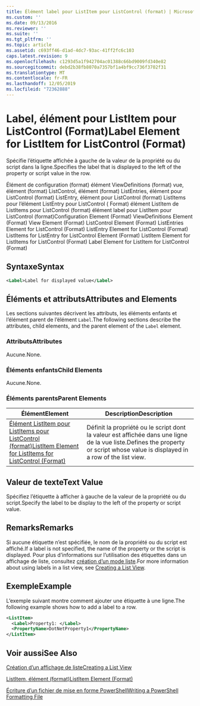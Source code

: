 ```yaml
---
title: Élément label pour ListItem pour ListControl (format) | Microsoft Docs
ms.custom: ''
ms.date: 09/13/2016
ms.reviewer: ''
ms.suite: ''
ms.tgt_pltfrm: ''
ms.topic: article
ms.assetid: c693ff46-d1ad-4dc7-93ac-41ff2fc6c103
caps.latest.revision: 9
ms.openlocfilehash: c1293d5a1f942704ac01388c66bd9009fd340e82
ms.sourcegitcommit: debd2b38fb8070a7357bf1a4bf9cc736f3702f31
ms.translationtype: MT
ms.contentlocale: fr-FR
ms.lasthandoff: 12/05/2019
ms.locfileid: "72362888"
---
```

# <a name="label-element-for-listitem-for-listcontrol-format"></a><span data-ttu-id="12d22-102">Label, élément pour ListItem pour ListControl (Format)</span><span class="sxs-lookup"><span data-stu-id="12d22-102">Label Element for ListItem for ListControl (Format)</span></span>

<span data-ttu-id="12d22-103">Spécifie l’étiquette affichée à gauche de la valeur de la propriété ou du script dans la ligne.</span><span class="sxs-lookup"><span data-stu-id="12d22-103">Specifies the label that is displayed to the left of the property or script value in the row.</span></span>

<span data-ttu-id="12d22-104">Élément de configuration (format) élément ViewDefinitions (format) vue, élément (format) ListControl, élément (format) ListEntries, élément pour ListControl (format) ListEntry, élément pour ListControl (format) ListItems pour l’élément ListEntry pour ListControl ( Format) élément ListItem de ListItems pour ListControl (format) élément label pour ListItem pour ListControl (format)</span><span class="sxs-lookup"><span data-stu-id="12d22-104">Configuration Element (Format) ViewDefinitions Element (Format) View Element (Format) ListControl Element (Format) ListEntries Element for ListControl (Format) ListEntry Element for ListControl (Format) ListItems for ListEntry for ListControl Element (Format) ListItem Element for ListItems for ListControl (Format) Label Element for ListItem for ListControl (Format)</span></span>

## <a name="syntax"></a><span data-ttu-id="12d22-105">Syntaxe</span><span class="sxs-lookup"><span data-stu-id="12d22-105">Syntax</span></span>

```xml
<Label>Label for displayed value</Label>
```

## <a name="attributes-and-elements"></a><span data-ttu-id="12d22-106">Éléments et attributs</span><span class="sxs-lookup"><span data-stu-id="12d22-106">Attributes and Elements</span></span>

<span data-ttu-id="12d22-107">Les sections suivantes décrivent les attributs, les éléments enfants et l’élément parent de l’élément `Label`.</span><span class="sxs-lookup"><span data-stu-id="12d22-107">The following sections describe the attributes, child elements, and the parent element of the `Label` element.</span></span>

### <a name="attributes"></a><span data-ttu-id="12d22-108">Attributs</span><span class="sxs-lookup"><span data-stu-id="12d22-108">Attributes</span></span>

<span data-ttu-id="12d22-109">Aucune.</span><span class="sxs-lookup"><span data-stu-id="12d22-109">None.</span></span>

### <a name="child-elements"></a><span data-ttu-id="12d22-110">Éléments enfants</span><span class="sxs-lookup"><span data-stu-id="12d22-110">Child Elements</span></span>

<span data-ttu-id="12d22-111">Aucune.</span><span class="sxs-lookup"><span data-stu-id="12d22-111">None.</span></span>

### <a name="parent-elements"></a><span data-ttu-id="12d22-112">Éléments parents</span><span class="sxs-lookup"><span data-stu-id="12d22-112">Parent Elements</span></span>

|<span data-ttu-id="12d22-113">Élément</span><span class="sxs-lookup"><span data-stu-id="12d22-113">Element</span></span>|<span data-ttu-id="12d22-114">Description</span><span class="sxs-lookup"><span data-stu-id="12d22-114">Description</span></span>|
|-------------|-----------------|
|[<span data-ttu-id="12d22-115">Élément ListItem pour ListItems pour ListControl (format)</span><span class="sxs-lookup"><span data-stu-id="12d22-115">ListItem Element for ListItems for ListControl (Format)</span></span>](./listitem-element-for-listitems-for-listcontrol-format.md)|<span data-ttu-id="12d22-116">Définit la propriété ou le script dont la valeur est affichée dans une ligne de la vue liste.</span><span class="sxs-lookup"><span data-stu-id="12d22-116">Defines the property or script whose value is displayed in a row of the list view.</span></span>|

## <a name="text-value"></a><span data-ttu-id="12d22-117">Valeur de texte</span><span class="sxs-lookup"><span data-stu-id="12d22-117">Text Value</span></span>

<span data-ttu-id="12d22-118">Spécifiez l’étiquette à afficher à gauche de la valeur de la propriété ou du script.</span><span class="sxs-lookup"><span data-stu-id="12d22-118">Specify the label to be display to the left of the property or script value.</span></span>

## <a name="remarks"></a><span data-ttu-id="12d22-119">Remarks</span><span class="sxs-lookup"><span data-stu-id="12d22-119">Remarks</span></span>

<span data-ttu-id="12d22-120">Si aucune étiquette n’est spécifiée, le nom de la propriété ou du script est affiché.</span><span class="sxs-lookup"><span data-stu-id="12d22-120">If a label is not specified, the name of the property or the script is displayed.</span></span> <span data-ttu-id="12d22-121">Pour plus d’informations sur l’utilisation des étiquettes dans un affichage de liste, consultez [création d’un mode liste](./creating-a-list-view.md).</span><span class="sxs-lookup"><span data-stu-id="12d22-121">For more information about using labels in a list view, see [Creating a List View](./creating-a-list-view.md).</span></span>

## <a name="example"></a><span data-ttu-id="12d22-122">Exemple</span><span class="sxs-lookup"><span data-stu-id="12d22-122">Example</span></span>

<span data-ttu-id="12d22-123">L’exemple suivant montre comment ajouter une étiquette à une ligne.</span><span class="sxs-lookup"><span data-stu-id="12d22-123">The following example shows how to add a label to a row.</span></span>

```xml
<ListItem>
  <Label>Property1: </Label>
  <PropertyName>DotNetProperty1</PropertyName>
</ListItem>

```

## <a name="see-also"></a><span data-ttu-id="12d22-124">Voir aussi</span><span class="sxs-lookup"><span data-stu-id="12d22-124">See Also</span></span>

[<span data-ttu-id="12d22-125">Création d’un affichage de liste</span><span class="sxs-lookup"><span data-stu-id="12d22-125">Creating a List View</span></span>](./creating-a-list-view.md)

[<span data-ttu-id="12d22-126">ListItem, élément (format)</span><span class="sxs-lookup"><span data-stu-id="12d22-126">ListItem Element (Format)</span></span>](./listitem-element-for-listitems-for-listcontrol-format.md)

[<span data-ttu-id="12d22-127">Écriture d’un fichier de mise en forme PowerShell</span><span class="sxs-lookup"><span data-stu-id="12d22-127">Writing a PowerShell Formatting File</span></span>](./writing-a-powershell-formatting-file.md)
